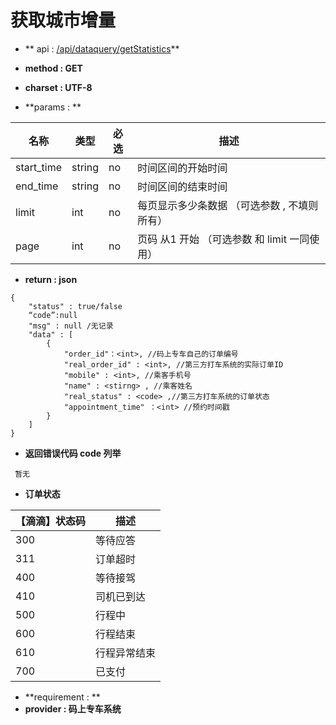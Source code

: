 # 获取城市增量

* ** api : [/api/dataquery/getStatistics](/api/dataquery/getStatistics)** 

* **method : GET**

* **charset : UTF-8**

* **params : **

| 名称|类型| 必选 | 描述|
| -- | -- | -- | -- |
| start_time  | string | no | 时间区间的开始时间|
| end_time|string|no|时间区间的结束时间|
|limit|int|no|每页显示多少条数据 （可选参数 , 不填则所有） |
|page|int|no|页码 从1 开始  （可选参数 和 limit 一同使用）|


* **return : json**

```
{
    "status" : true/false
    “code”:null
    "msg" : null /无记录 
    "data" : [
        {
            "order_id"：<int>, //码上专车自己的订单编号
            "real_order_id" : <int>, //第三方打车系统的实际订单ID
            "mobile" : <int>, //乘客手机号
            "name" : <stirng> , //乘客姓名
            "real_status" : <code> ,//第三方打车系统的订单状态
            "appointment_time" ：<int> //预约时间戳
        }
    ]
}

```
* **返回错误代码 code 列举**

```
 暂无

```
* **订单状态**

|【滴滴】状态码|描述|
|--|--|
|300| 	等待应答|
|311 |	订单超时|
|400 |	等待接驾|
|410 |	司机已到达|
|500 |	行程中|
|600 |	行程结束|
|610 |	行程异常结束|
|700| 	已支付 |

* **requirement : **
* **provider : 码上专车系统**
